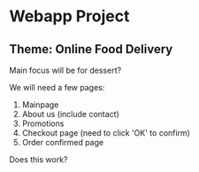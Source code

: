 # Webapp Project


## Theme: Online Food Delivery

Main focus will be for dessert?

We will need a few pages:

1. Mainpage
2. About us (include contact)
3. Promotions
4. Checkout page (need to click 'OK' to confirm)
5. Order confirmed page


Does this work?